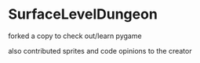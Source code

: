 # SurfaceLevelDungeon

forked a copy to check out/learn pygame

also contributed sprites and code opinions to the creator
